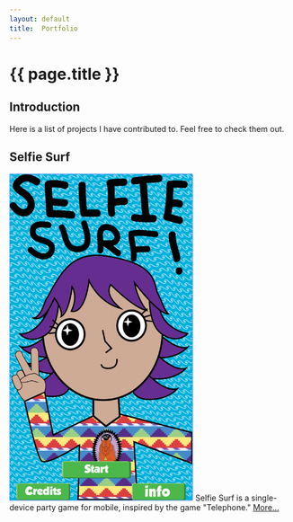 ```yaml
---
layout:	default
title:	Portfolio
---
```


# {{ page.title }}

## Introduction
Here is a list of projects I have contributed to. Feel free to check them out.

## Selfie Surf
![](images/selfiesurf0.png)
Selfie Surf is a single-device party game for mobile, inspired by the game "Telephone."
[More...](subpages/selfiesurf.md)
